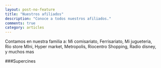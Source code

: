 ```yaml
---
layout: post-no-feature
title: "Nuestros afiliados"
description: "Conoce a todos nuestros afiliados."
comments: true
category: articles
---
```

Contamos en nuestra familia a: Mi comisariato, Ferrisariato, Mi jugueteria, Rio store
MIni, Hyper market, Metropolis, Riocentro Shopping, Radio disney, y muchos mas





















###Supercines

